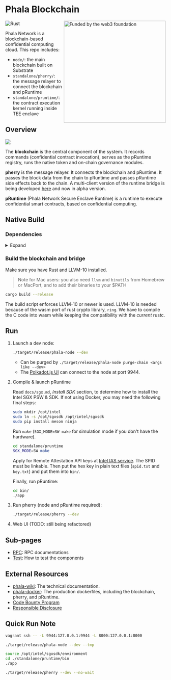 # Phala Blockchain

<img align="right" width="320" src="docs/static/web3 foundation_grants_badge_black.svg" alt="Funded by the web3 foundation">

![Rust](https://github.com/Phala-Network/phala-blockchain/workflows/Build/badge.svg)

Phala Network is a blockchain-based confidential computing cloud. This repo includes:

- `node/`: the main blockchain built on Substrate
- `standalone/pherry/`: the message relayer to connect the blockchain and pRuntime
- `standalone/pruntime/`: the contract execution kernel running inside TEE enclave

## Overview

![](docs/static/phala-design.png)

The **blockchain** is the central component of the system. It records commands (confidential contract invocation), serves as the pRuntime registry, runs the native token and on-chain governance modules.

**pherry** is the message relayer. It connects the blockchain and pRuntime. It passes the block data from the chain to pRuntime and passes pRuntime side effects back to the chain. A multi-client version of the runtime bridge is being developed [here](https://github.com/Phala-Network/runtime-bridge) and now in alpha version.

**pRuntime** (Phala Network Secure Enclave Runtime) is a runtime to execute confidential smart contracts, based on confidential computing.

## Native Build

### Dependencies

<details><summary>Expand</summary>

- Rust

  ```bash
  curl https://sh.rustup.rs -sSf | sh
  ```

- Substrate dependencies:

   ```bash
   git submodule update --init
   sh ./scripts/init.sh
   ```

- LLVM 10

  ```bash
  wget https://apt.llvm.org/llvm.sh
  chmod +x llvm.sh
  ./llvm.sh 10
  ```

</details>

### Build the blockchain and bridge

Make sure you have Rust and LLVM-10 installed.

> Note for Mac users: you also need `llvm` and `binutils` from Homebrew or MacPort, and to add their binaries to your $PATH

```bash
cargo build --release
```

The build script enforces LLVM-10 or newer is used. LLVM-10 is needed because of the wasm port of rust
crypto library, `ring`. We have to compile the C code into wasm while keeping the compatibility with
the _current_ rustc.

## Run

1. Launch a dev node:

    ```bash
    ./target/release/phala-node --dev
    ```

    - Can be purged by `./target/release/phala-node purge-chain <args like --dev>`
    - The [Polkadot.js UI](https://polkadot.js.org/apps) can connect to the node at port 9944.

2. Compile & launch pRuntime

    Read `docs/sgx.md`, *Install SDK* section, to determine how to install the Intel SGX PSW & SDK.
    If not using Docker, you may need the following final steps:

    ```bash
    sudo mkdir /opt/intel
    sudo ln -s /opt/sgxsdk /opt/intel/sgxsdk
    sudo pip install meson ninja
    ```

    Run `make` (`SGX_MODE=SW make` for simulation mode if you don't have the hardware).

    ```bash
    cd standalone/pruntime
    SGX_MODE=SW make
    ```

    Apply for Remote Attestation API keys at
    [Intel IAS service](https://api.portal.trustedservices.intel.com/EPID-attestation). The SPID must be linkable. Then put the hex
    key in plain text files (`spid.txt` and `key.txt`) and put them into `bin/`.

    Finally, run pRuntime:
    ```bash
    cd bin/
    ./app
    ```

3. Run pherry (node and pRuntime required):

    ```bash
    ./target/release/pherry --dev
    ```

4. Web UI (TODO: still being refactored)

## Sub-pages

- [RPC](./docs/rpc.md): RPC documentations
- [Test](./docs/test.md): How to test the components

## External Resources

- [phala-wiki](https://github.com/Phala-Network/phala-wiki): The technical documentation.
- [phala-docker](https://github.com/Phala-Network/phala-docker): The production dockerfiles, including the blockchain, pherry, and pRuntime.
- [Code Bounty Program](https://forum.phala.network/t/topic/2045)
- [Responsible Disclosure](./docs/responsible-disclosure.md)

## Quick Run Note

```bash
vagrant ssh -- -L 9944:127.0.0.1:9944 -L 8000:127.0.0.1:8000

./target/release/phala-node --dev --tmp

source /opt/intel/sgxsdk/environment
cd ./standalone/pruntime/bin
./app

./target/release/pherry --dev --no-wait
```
